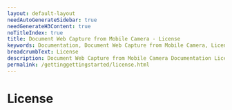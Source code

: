```yaml
---
layout: default-layout
needAutoGenerateSidebar: true
needGenerateH3Content: true
noTitleIndex: true
title: Document Web Capture from Mobile Camera - License
keywords: Documentation, Document Web Capture from Mobile Camera, License
breadcrumbText: License
description: Document Web Capture from Mobile Camera Documentation License
permalink: /gettinggettingstarted/license.html
---
```


# License